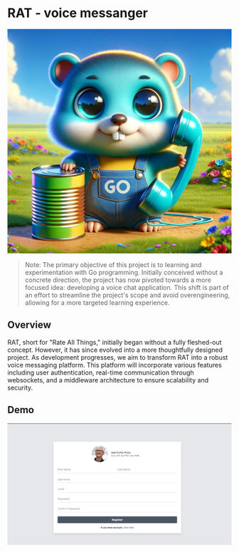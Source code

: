 # RAT - voice messanger 

![logo](logo.webp)

> Note: The primary objective of this project is to learning and experimentation with Go programming. Initially conceived without a concrete direction, the project has now pivoted towards a more focused idea: developing a voice chat application. This shift is part of an effort to streamline the project's scope and avoid overengineering, allowing for a more targeted learning experience.

## Overview

RAT, short for "Rate All Things," initially began without a fully fleshed-out concept. However, it has since evolved into a more thoughtfully designed project. As development progresses, we aim to transform RAT into a robust voice messaging platform. This platform will incorporate various features including user authentication, real-time communication through websockets, and a middleware architecture to ensure scalability and security.


## Demo
![Demo](demo.gif)